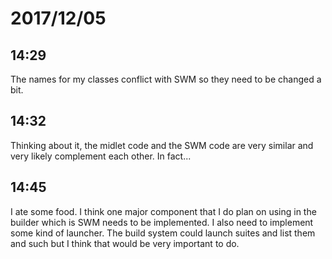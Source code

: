 # 2017/12/05

## 14:29

The names for my classes conflict with SWM so they need to be
changed a bit.

## 14:32

Thinking about it, the midlet code and the SWM code are very similar and very
likely complement each other. In fact...

## 14:45

I ate some food. I think one major component that I do plan on using in the
builder which is SWM needs to be implemented. I also need to implement some
kind of launcher. The build system could launch suites and list them and such
but I think that would be very important to do.
